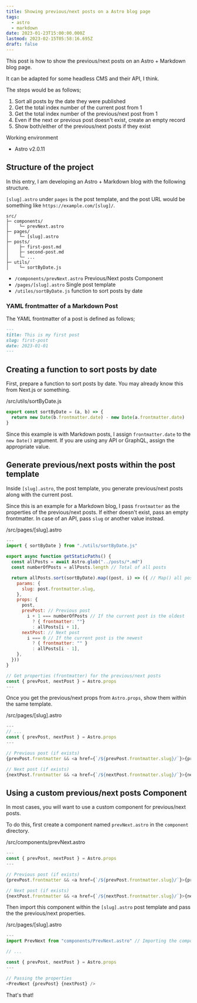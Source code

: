 ```yaml
---
title: Showing previous/next posts on a Astro blog page
tags:
  - astro
  - markdown
date: 2023-01-23T15:00:00.000Z
lastmod: 2023-02-15T05:58:16.695Z
draft: false
---
```


This post is how to show the previous/next posts on an Astro + Markdown blog page.

It can be adapted for some headless CMS and their API, I think.

The steps would be as follows;

1. Sort all posts by the date they were published
2. Get the total index number of the current post from 1
3. Get the total index number of the previous/next post from 1
4. Even if the next or previous post doesn't exist, create an empty record
5. Show both/either of the previous/next posts if they exist

Working environment

- Astro v2.0.11

## Structure of the project

In this entry, I am developing an Astro + Markdown blog with the following structure.

`[slug].astro` under `pages` is the post template, and the post URL would be something like `https://example.com/[slug]/`.

```tree
src/
├─ components/
│    └─ prevNext.astro
├─ pages/
│    └─ [slug].astro
├─ posts/
│    ├─ first-post.md
│    ├─ second-post.md
│    └─ ...
├─ utils/
│    └─ sortByDate.js
```

- `/components/prevNext.astro` Previous/Next posts Component
- `/pages/[slug].astro` Single post template
- `/utiles/sortByDate.js` function to sort posts by date

### YAML frontmatter of a Markdown Post

The YAML frontmatter of a post is defined as follows;

```md
---
title: This is my first post
slug: first-post
date: 2023-01-01
---
```

## Creating a function to sort posts by date

First, prepare a function to sort posts by date. You may already know this from Next.js or something.

<div class="filename">/src/utils/sortByDate.js</div>

```js
export const sortByDate = (a, b) => {
  return new Date(b.frontmatter.date) - new Date(a.frontmatter.date)
}
```

Since this example is with Markdown posts, I assign `frontmatter.date` to the `new Date()` argument. If you are using any API or GraphQL, assign the appropriate value.

## Generate previous/next posts within the post template

Inside `[slug].astro`, the post template, you generate previous/next posts along with the current post.

Since this is an example for a Markdown blog, I pass `frontmatter` as the properties of the previous/next posts. If either doesn't exist, pass an empty frontmatter. In case of an API, pass `slug` or another value instead.

<div class="filename">/src/pages/[slug].astro</div>

```js
---
import { sortByDate } from "./utils/sortByDate.js"

export async function getStaticPaths() {
  const allPosts = await Astro.glob("../posts/*.md")
  const numberOfPosts = allPosts.length // Total of all posts

  return allPosts.sort(sortByDate).map((post, i) => ({ // Map() all posts after sorting
    params: {
      slug: post.frontmatter.slug,
    },
    props: {
      post,
      prevPost: // Previous post
        i + 1 === numberOfPosts // If the current post is the oldest
          ? { frontmatter: ""}
          : allPosts[i + 1],
      nextPost: // Next post
        i === 0 // If the current post is the newest
          ? { frontmatter: "" }
          : allPosts[i - 1],
    },
  }))
}

// Get properties (frontmatter) for the previous/next posts
const { prevPost, nextPost } = Astro.props
---
```

Once you get the previous/next props from `Astro.props`, show them within the same template.

<div class="filename">/src/pages/[slug].astro</div>

```js
---
// ...
const { prevPost, nextPost } = Astro.props
---

// Previous post (if exists)
{prevPost.frontmatter && <a href={`/${prevPost.frontmatter.slug}/`}>{prevPost.frontmatter.title}</a>}

// Next post (if exists)
{nextPost.frontmatter && <a href={`/${nextPost.frontmatter.slug}/`}>{nextPost.frontmatter.title}</a>}
```

## Using a custom previous/next posts Component

In most cases, you will want to use a custom component for previous/next posts.

To do this, first create a component named `prevNext.astro` in the `component` directory.

<div class="filename">/src/components/prevNext.astro</div>

```js
---
const { prevPost, nextPost } = Astro.props
---

// Previous post (if exists)
{prevPost.frontmatter && <a href={`/${prevPost.frontmatter.slug}/`}>{prevPost.frontmatter.title}</a>}

// Next post (if exists)
{nextPost.frontmatter && <a href={`/${nextPost.frontmatter.slug}/`}>{nextPost.frontmatter.title}</a>}
```

Then import this component within the `[slug].astro` post template and pass the the previous/next properties.

<div class="filename">/src/pages/[slug].astro</div>

```js
---
import PrevNext from "components/PrevNext.astro" // Importing the component

// ...

const { prevPost, nextPost } = Astro.props
---

// Passing the properties
<PrevNext {prevPost} {nextPost} />
```

That's that!

